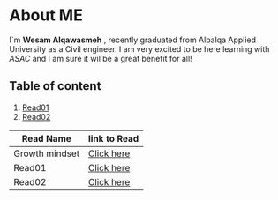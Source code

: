 # About ME

I`m **Wesam Alqawasmeh** , recently graduated from Albalqa Applied University as a Civil engineer.
I am very excited to be here learning with *ASAC* and I am sure it wil be a great benefit for all!

## Table of content 
1. [Read01](https://wesam-alqawasmeh.github.io/reading-notes/)
2. [Read02](https://wesam-alqawasmeh.github.io/reading-notes/)


Read Name  | link to Read
------------ | -------------
Growth mindset | [Click here](https://wesam-alqawasmeh.github.io/reading-notes/)
Read01 | [Click here](https://wesam-alqawasmeh.github.io/reading-notes/)
Read02 | [Click here](https://wesam-alqawasmeh.github.io/reading-notes/)